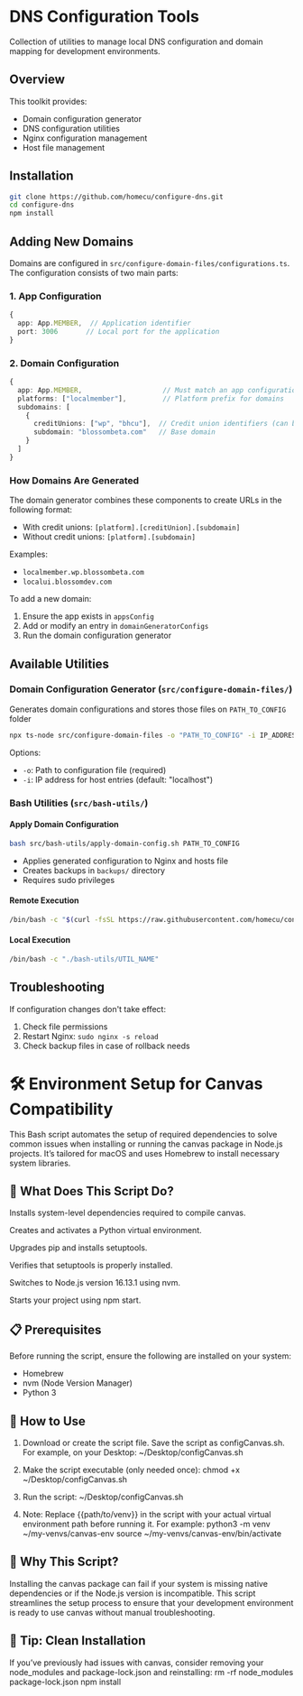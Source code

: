 # DNS Configuration Tools

Collection of utilities to manage local DNS configuration and domain mapping for development environments.

## Overview

This toolkit provides:

- Domain configuration generator
- DNS configuration utilities
- Nginx configuration management
- Host file management

## Installation

```bash
git clone https://github.com/homecu/configure-dns.git
cd configure-dns
npm install
```

## Adding New Domains

Domains are configured in `src/configure-domain-files/configurations.ts`. The configuration consists of two main parts:

### 1. App Configuration

```typescript
{
  app: App.MEMBER,  // Application identifier
  port: 3006       // Local port for the application
}
```

### 2. Domain Configuration

```typescript
{
  app: App.MEMBER,                    // Must match an app configuration
  platforms: ["localmember"],         // Platform prefix for domains
  subdomains: [
    {
      creditUnions: ["wp", "bhcu"],  // Credit union identifiers (can be empty)
      subdomain: "blossombeta.com"   // Base domain
    }
  ]
}
```

### How Domains Are Generated

The domain generator combines these components to create URLs in the following format:

- With credit unions: `[platform].[creditUnion].[subdomain]`
- Without credit unions: `[platform].[subdomain]`

Examples:

- `localmember.wp.blossombeta.com`
- `localui.blossomdev.com`

To add a new domain:

1. Ensure the app exists in `appsConfig`
2. Add or modify an entry in `domainGeneratorConfigs`
3. Run the domain configuration generator

## Available Utilities

### Domain Configuration Generator (`src/configure-domain-files/`)

Generates domain configurations and stores those files on `PATH_TO_CONFIG` folder

```bash
npx ts-node src/configure-domain-files -o "PATH_TO_CONFIG" -i IP_ADDRESS
```

Options:

- `-o`: Path to configuration file (required)
- `-i`: IP address for host entries (default: "localhost")

### Bash Utilities (`src/bash-utils/`)

#### Apply Domain Configuration

```bash
bash src/bash-utils/apply-domain-config.sh PATH_TO_CONFIG
```

- Applies generated configuration to Nginx and hosts file
- Creates backups in `backups/` directory
- Requires sudo privileges

#### Remote Execution

```bash
/bin/bash -c "$(curl -fsSL https://raw.githubusercontent.com/homecu/configure-dns/refs/heads/main/src/bash-utils/UTIL_NAME)"
```

#### Local Execution

```bash
/bin/bash -c "./bash-utils/UTIL_NAME"
```

## Troubleshooting

If configuration changes don't take effect:

1. Check file permissions
2. Restart Nginx: `sudo nginx -s reload`
3. Check backup files in case of rollback needs


# 🛠️ Environment Setup for Canvas Compatibility

This Bash script automates the setup of required dependencies to solve common issues when installing or running the canvas package in Node.js projects. It’s tailored for macOS and uses Homebrew to install necessary system libraries.

## 📄 What Does This Script Do?
Installs system-level dependencies required to compile canvas.

Creates and activates a Python virtual environment.

Upgrades pip and installs setuptools.

Verifies that setuptools is properly installed.

Switches to Node.js version 16.13.1 using nvm.

Starts your project using npm start.

## 📋 Prerequisites
Before running the script, ensure the following are installed on your system:

* Homebrew
* nvm (Node Version Manager)
* Python 3

## 🚀 How to Use
1. Download or create the script file.
Save the script as configCanvas.sh. For example, on your Desktop:
~/Desktop/configCanvas.sh

2. Make the script executable (only needed once):
chmod +x ~/Desktop/configCanvas.sh

3. Run the script:
~/Desktop/configCanvas.sh

4. Note: Replace {{path/to/venv}} in the script with your actual virtual environment path before running it. For example:
python3 -m venv ~/my-venvs/canvas-env
source ~/my-venvs/canvas-env/bin/activate


## 🧩 Why This Script?
Installing the canvas package can fail if your system is missing native dependencies or if the Node.js version is incompatible. This script streamlines the setup process to ensure that your development environment is ready to use canvas without manual troubleshooting.

## 🧼 Tip: Clean Installation
If you’ve previously had issues with canvas, consider removing your node_modules and package-lock.json and reinstalling:
rm -rf node_modules package-lock.json
npm install